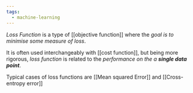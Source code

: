```yaml
---
tags:
  - machine-learning
---
```

*Loss Function* is a type of [[objective function]] where the *goal is to minimise some measure of loss*.

It is often used interchangeably with [[cost function]], but being more rigorous, *loss function* is related to the *performance on the a **single data point***. 

Typical cases of loss functions are [[Mean squared Error]] and [[Cross-entropy error]]